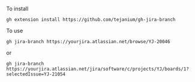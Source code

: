 To install

```
gh extension install https://github.com/tejanium/gh-jira-branch
```

To use

```
gh jira-branch https://yourjira.atlassian.net/browse/YJ-20046
```

or

```
gh jira-branch https://yourjira.atlassian.net/jira/software/c/projects/YJ/boards/1?selectedIssue=YJ-21054
```
